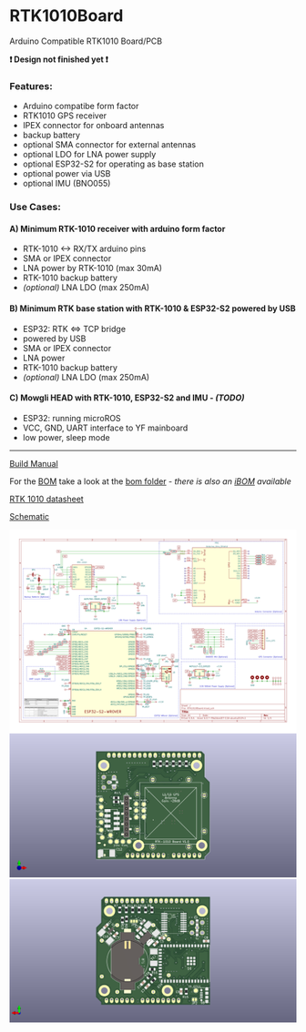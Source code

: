 # RTK1010Board

Arduino Compatible RTK1010 Board/PCB

**:exclamation: Design not finished yet :exclamation:**

### Features:

- Arduino compatibe form factor
- RTK1010 GPS receiver
- IPEX connector for onboard antennas
- backup battery
- optional SMA connector for external antennas
- optional LDO for LNA power supply
- optional ESP32-S2 for operating as base station
- optional power via USB
- optional IMU (BNO055)

### Use Cases:

#### A) Minimum RTK-1010 receiver with arduino form factor

  - RTK-1010 <-> RX/TX arduino pins
  - SMA or IPEX connector
  - LNA power by RTK-1010 (max 30mA)
  - RTK-1010 backup battery
  - *(optional)* LNA LDO (max 250mA)

#### B) Minimum RTK base station with RTK-1010 & ESP32-S2 powered by USB

  - ESP32: RTK <=> TCP bridge
  - powered by USB
  - SMA or IPEX connector
  - LNA power
  - RTK-1010 backup battery
  - *(optional)* LNA LDO (max 250mA)

#### C) Mowgli HEAD with RTK-1010, ESP32-S2 and IMU - *(TODO)*

  - ESP32: running microROS
  - VCC, GND, UART interface to YF mainboard
  - low power, sleep mode

---

[Build Manual](BuildManual.pdf)

For the [BOM](bom/README.md) take a look at the [bom folder](bom/) - *there is also an [iBOM](bom/ibom.html) available*

[RTK 1010 datasheet](https://www.locosystech.com/Templates/att/RTK-1010_datasheet_v0.7.pdf)

[Schematic](kicad/RTK1010Board.pdf)

![alt text](kicad/RTK1010Board.svg)
![alt text](.github/img/RTK1010Board_3D_F.png)
![alt text](.github/img/RTK1010Board_3D_B.png)
